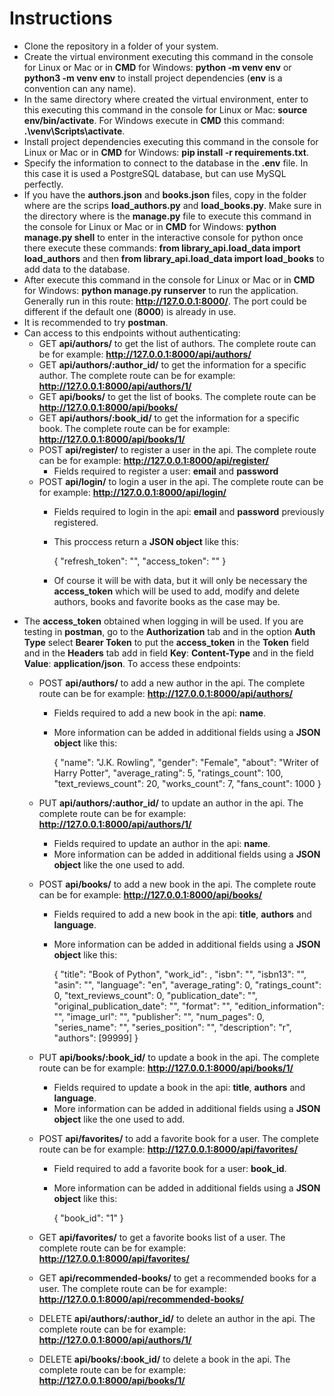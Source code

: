 # Instructions
- Clone the repository in a folder of your system.
- Create the virtual environment executing this command in the console for Linux or Mac or in **CMD** for Windows: **python -m venv env** or **python3 -m venv env** to install project dependencies (**env** is a convention can any name).
- In the same directory where created the virtual environment, enter to this executing this command in the console for Linux or Mac: **source env/bin/activate**. For Windows execute in **CMD** this command: **.\venv\Scripts\activate**.
- Install project dependencies executing this command in the console for Linux or Mac or in **CMD** for Windows: **pip install -r requirements.txt**.
- Specify the information to connect to the database in the **.env** file. In this case it is used a PostgreSQL database, but can use MySQL perfectly.
- If you have the **authors.json** and **books.json** files, copy in the folder where are the scrips **load_authors.py** and **load_books.py**. Make sure in the directory where is the **manage.py** file to execute this command in the console for Linux or Mac or in **CMD** for Windows: **python manage.py shell** to enter in the interactive console for python once there execute these commands: **from library_api.load_data import load_authors** and then **from library_api.load_data import load_books** to add data to the database.
- After execute this command in the console for Linux or Mac or in **CMD** for Windows: **python manage.py runserver** to run the application. Generally run in this route: **http://127.0.0.1:8000/**. The port could be different if the default one (**8000**) is already in use.
- It is recommended to try **postman**.
- Can access to this endpoints without authenticating:
  - GET **api/authors/** to get the list of authors. The complete route can be for example: **http://127.0.0.1:8000/api/authors/**
  - GET **api/authors/:author_id/** to get the information for a specific author. The complete route can be for example: **http://127.0.0.1:8000/api/authors/1/**
  - GET **api/books/** to get the list of books. The complete route can be **http://127.0.0.1:8000/api/books/**
  - GET **api/authors/:book_id/** to get the information for a specific book. The complete route can be for example: **http://127.0.0.1:8000/api/books/1/**
  - POST **api/register/** to register a user in the api. The complete route can be for example: **http://127.0.0.1:8000/api/register/**
    - Fields required to register a user: **email** and **password**
  - POST **api/login/** to login a user in the api. The complete route can be for example: **http://127.0.0.1:8000/api/login/**
    - Fields required to login in the api: **email** and **password** previously registered.
    - This proccess return a **JSON object** like this:
      
      {
        "refresh_token": "",
        "access_token": ""
      }
    - Of course it will be with data, but it will only be necessary the **access_token** which will be used to add, modify and delete authors, books and favorite books as the case may be.
- The **access_token** obtained when logging in will be used. If you are testing in **postman**, go to the **Authorization** tab and in the option **Auth Type** select **Bearer Token** to put the **access_token** in the **Token** field and in the **Headers** tab add in field **Key**: **Content-Type** and in the field **Value**: **application/json**. To access these endpoints:
  - POST **api/authors/** to add a new author in the api. The complete route can be for example: **http://127.0.0.1:8000/api/authors/**
    - Fields required to add a new book in the api: **name**.
    - More information can be added in additional fields using a **JSON object** like this:

      {
          "name": "J.K. Rowling",
          "gender": "Female",
          "about": "Writer of Harry Potter",
          "average_rating": 5,
          "ratings_count": 100,
          "text_reviews_count": 20,
          "works_count": 7,
          "fans_count": 1000
      }
  - PUT **api/authors/:author_id/** to update an author in the api. The complete route can be for example: **http://127.0.0.1:8000/api/authors/1/**
    - Fields required to update an author in the api: **name**.
    - More information can be added in additional fields using a **JSON object** like the one used to add.

  - POST **api/books/** to add a new book in the api. The complete route can be for example: **http://127.0.0.1:8000/api/books/**
    - Fields required to add a new book in the api: **title**, **authors** and **language**.
    - More information can be added in additional fields using a **JSON object** like this:

      {
          "title": "Book of Python",
          "work_id": ,
          "isbn": "",
          "isbn13": "",
          "asin": "",
          "language": "en",
          "average_rating": 0,
          "ratings_count": 0,
          "text_reviews_count": 0,
          "publication_date": "",
          "original_publication_date": "",
          "format": "",
          "edition_information": "",
          "image_url": "",
          "publisher": "",
          "num_pages": 0,
          "series_name": "",
          "series_position": "",
          "description": "r",
          "authors": [99999]
      }
  - PUT **api/books/:book_id/** to update a book in the api. The complete route can be for example: **http://127.0.0.1:8000/api/books/1/**
    - Fields required to update a book in the api: **title**, **authors** and **language**.
    - More information can be added in additional fields using a **JSON object** like the one used to add.
  - POST **api/favorites/** to add a favorite book for a user. The complete route can be for example: **http://127.0.0.1:8000/api/favorites/**
    - Field required to add a favorite book for a user: **book_id**.
    - More information can be added in additional fields using a **JSON object** like this:
   
      {
          "book_id": "1"
      }
  - GET **api/favorites/** to get a favorite books list of a user. The complete route can be for example: **http://127.0.0.1:8000/api/favorites/**
  - GET **api/recommended-books/** to get a recommended books for a user. The complete route can be for example: **http://127.0.0.1:8000/api/recommended-books/**
  - DELETE **api/authors/:author_id/** to delete an author in the api. The complete route can be for example: **http://127.0.0.1:8000/api/authors/1/**
  - DELETE **api/books/:book_id/** to delete a book in the api. The complete route can be for example: **http://127.0.0.1:8000/api/books/1/**

